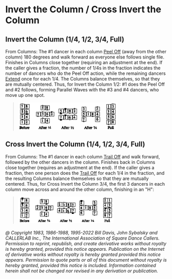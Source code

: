 
# Invert the Column / Cross Invert the Column

## Invert the Column (1/4, 1/2, 3/4, Full)

From Columns: The #1 dancer in each column [Peel Off](../plus/peel_off.md) (away from the other
column) 180 degrees and walk forward as everyone else follows single file.
Finishes in Columns close together (requiring an adjustment at the end). If the
caller gives a fraction, the number of 1/4s in the fraction indicates the number
of dancers who do the Peel Off action, while the remaining dancers [Extend](../b2/extend.md) once
for each 1/4. The Columns balance themselves, so that they are mutually
centered. Thus, for Invert the Column 1/2: #1 does the Peel Off and #2 follows,
forming Parallel Waves with the #3 and #4 dancers, who move up one spot.

> 
> ![alt](invert_the_column.png)
>

## Cross Invert the Column (1/4, 1/2, 3/4, Full)

From Columns: The #1 dancer in each column [Trail Off](../a2/trail_off.md) and walk forward,
followed by the other dancers in the column. Finishes back in Columns close
together (requires an adjustment at the end). If the caller gives a fraction,
then one person does the [Trail Off](../a2/trail_off.md) for each 1/4 in the fraction, and the
resulting Columns balance themselves so that they are mutually centered. Thus,
for Cross Invert the Column 3/4, the first 3 dancers in each column move across
and around the other column, finishing in an "H":

>
> ![alt](cross_invert_the_column.png)
>

###### @ Copyright 1983, 1986-1988, 1995-2022 Bill Davis, John Sybalsky and CALLERLAB Inc., The International Association of Square Dance Callers. Permission to reprint, republish, and create derivative works without royalty is hereby granted, provided this notice appears. Publication on the Internet of derivative works without royalty is hereby granted provided this notice appears. Permission to quote parts or all of this document without royalty is hereby granted, provided this notice is included. Information contained herein shall not be changed nor revised in any derivation or publication.
